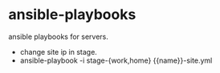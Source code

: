 ansible-playbooks
=================

ansible playbooks for servers.
- change site ip in stage.
- ansible-playbook -i stage-{work,home} {{name}}-site.yml

